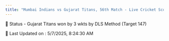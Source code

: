 ```yaml
---
title: "Mumbai Indians vs Gujarat Titans, 56th Match - Live Cricket Score"
---
```


📑 Status - Gujarat Titans won by 3 wkts by DLS Method (Target 147)

📝 Last Updated on : 5/7/2025, 8:24:30 AM  

